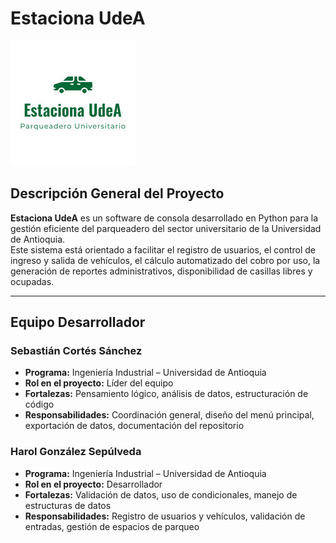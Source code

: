 # Estaciona UdeA

![Logo del Proyecto](logo.png)

## Descripción General del Proyecto

**Estaciona UdeA** es un software de consola desarrollado en Python para la gestión eficiente del parqueadero del sector universitario de la Universidad de Antioquia.  
Este sistema está orientado a facilitar el registro de usuarios, el control de ingreso y salida de vehículos, el cálculo automatizado del cobro por uso, la generación de reportes administrativos, disponibilidad de casillas libres y ocupadas.

---

## Equipo Desarrollador

### Sebastián Cortés Sánchez
- **Programa:** Ingeniería Industrial – Universidad de Antioquia  
- **Rol en el proyecto:** Líder del equipo  
- **Fortalezas:** Pensamiento lógico, análisis de datos, estructuración de código  
- **Responsabilidades:** Coordinación general, diseño del menú principal, exportación de datos, documentación del repositorio

### Harol González Sepúlveda
- **Programa:** Ingeniería Industrial – Universidad de Antioquia  
- **Rol en el proyecto:** Desarrollador  
- **Fortalezas:** Validación de datos, uso de condicionales, manejo de estructuras de datos  
- **Responsabilidades:** Registro de usuarios y vehículos, validación de entradas, gestión de espacios de parqueo
